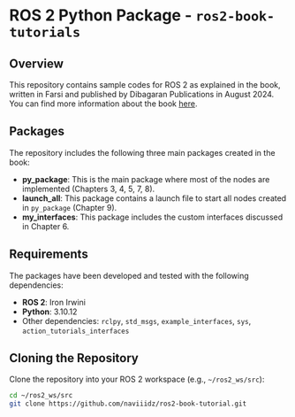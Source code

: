# ROS 2 Python Package - `ros2-book-tutorials`

## Overview
This repository contains sample codes for ROS 2 as explained in the book, written in Farsi and published by Dibagaran Publications in August 2024. You can find more information about the book [here](https://www.dibagaranpakhsh.ir/index.php?route=product/product&product_id=2122).


## Packages
The repository includes the following three main packages created in the book:

- **py_package**: This is the main package where most of the nodes are implemented (Chapters 3, 4, 5, 7, 8).
- **launch_all**: This package contains a launch file to start all nodes created in `py_package` (Chapter 9).
- **my_interfaces**: This package includes the custom interfaces discussed in Chapter 6.

## Requirements
The packages have been developed and tested with the following dependencies:
- **ROS 2**: Iron Irwini
- **Python**: 3.10.12
- Other dependencies: `rclpy`, `std_msgs`, `example_interfaces`, `sys`, `action_tutorials_interfaces`

## Cloning the Repository
Clone the repository into your ROS 2 workspace (e.g., `~/ros2_ws/src`):

```bash
cd ~/ros2_ws/src
git clone https://github.com/naviiidz/ros2-book-tutorial.git
